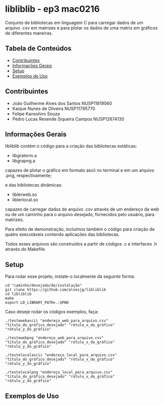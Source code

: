 # libliblib - ep3 mac0216
Conjunto de bibliotecas em linguagem C para carregar dados de um arquivo .csv em matrizes e para plotar os dados de uma matriz em gráficos de diferentes maneiras.

## Tabela de Conteúdos
* [Contribuintes](#contribuintes)
* [Informações Gerais](#informações-gerais)
* [Setup](#setup)
* [Exemplos de Uso](#exemplos-de-uso)

## Contribuintes
* João Guilherme Alves dos Santos NUSP11819560
* Kaique Nunes de Oliveira NUSP11795770
* Felipe Kaneshiro Souza
* Pedro Lucas Resende Siqueira Campos NUSP12674130

## Informações Gerais
libliblib contém o código para a criação das bibliotecas estáticas:
* libgraterm.a
* libgrapng.a

capazes de plotar o gráfico em formato ascii no terminal e em um arquivo .png, respectivamente;

e das bibliotecas dinâmicas:
* liblerweb.so
* liblerlocal.so

capazes de carregar dados de arquivo .csv através de um endereço da web ou de um caminho para o arquivo desejado, fornecidos pelo usuário, para matrizes.

Para efeito de demonstração, incluímos também o código para criação de quatro executáveis contendo aplicações das bibliotecas.

Todos esses arquivos são construídos a partir de códigos .c e interfaces .h através do Makefile.

## Setup
Para rodar esse projeto, instale-o localmente da seguinte forma:

```
cd "caminho/desejado/de/instalação"
git clone https://github.com/alvesjg/libliblib
cd libliblib
make
export LD_LIBRARY_PATH=.:$PWD
```

Caso deseje rodar os códigos exemplos, faça:

```
./testewebascii "endereço_web_para_arquivo.csv" "título_do_gráfico_desejado" "rótulo_x_do_gráfico" "rótulo_y_do_gráfico"
```
```
./testewebpng "endereço_web_para_arquivo.csv" "título_do_gráfico_desejado" "rótulo_x_do_gráfico" "rótulo_y_do_gráfico"
```
```
./testelocalascii "endereço_local_para_arquivo.csv" "título_do_gráfico_desejado" "rótulo_x_do_gráfico" "rótulo_y_do_gráfico"
```
```
./testelocalpng "endereço_local_para_arquivo.csv" "título_do_gráfico_desejado" "rótulo_x_do_gráfico" "rótulo_y_do_gráfico"
```

## Exemplos de Uso
